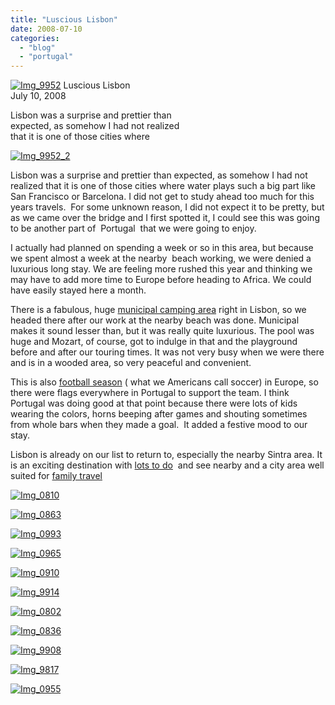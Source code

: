 ```yaml
---
title: "Luscious Lisbon"
date: 2008-07-10
categories: 
  - "blog"
  - "portugal"
---
```


 [![Img_9952](http://soultravelers3new.local/images/2008/07/10/img_9952.jpg "Img_9952")](https://pub-ac94b3f306b24c0dba4238943c97f2e1.r2.dev/photos/uncategorized/2008/07/10/img_9952.jpg) Luscious Lisbon  
July 10, 2008

Lisbon was a surprise and prettier than  
expected, as somehow I had not realized  
that it is one of those cities where

<!--more-->

[![Img_9952_2](http://soultravelers3new.local/images/2008/07/10/img_9952_2.jpg "Img_9952_2")](https://pub-ac94b3f306b24c0dba4238943c97f2e1.r2.dev/photos/uncategorized/2008/07/10/img_9952_2.jpg)

  
Lisbon was a surprise and prettier than expected, as somehow I had not realized that it is one of those cities where water plays such a big part like San Francisco or Barcelona. I did not get to study ahead too much for this years travels.  For some unknown reason, I did not expect it to be pretty, but as we came over the bridge and I first spotted it, I could see this was going to be another part of  Portugal  that we were going to enjoy.

I actually had planned on spending a week or so in this area, but because we spent almost a week at the nearby  beach working, we were denied a luxurious long stay. We are feeling more rushed this year and thinking we may have to add more time to Europe before heading to Africa. We could have easily stayed here a month.

There is a fabulous, huge [municipal camping area](http://www.alanrogers.com/campsite-info.php?SiteARNo=PO8140) right in Lisbon, so we headed there after our work at the nearby beach was done. Municipal makes it sound lesser than, but it was really quite luxurious. The pool was huge and Mozart, of course, got to indulge in that and the playground before and after our touring times. It was not very busy when we were there and is in a wooded area, so very peaceful and convenient.

This is also [football season](http://pfutebol.com/news/June%202008/Patience%20pays%20off%20for%20Portugal.htm) ( what we Americans call soccer) in Europe, so there were flags everywhere in Portugal to support the team. I think Portugal was doing good at that point because there were lots of kids wearing the colors, horns beeping after games and shouting sometimes from whole bars when they made a goal.  It added a festive mood to our stay.

Lisbon is already on our list to return to, especially the nearby Sintra area. It is an exciting destination with [lots to do](http://www.stickyfingerstravel.com/Lisbon/Lisbon.101.html)  and see nearby and a city area well suited for [family travel](http://www.europe-rooms.com/portugal/travelguide/funforthefamily.asp)

[![Img_0810](http://soultravelers3new.local/images/2008/07/10/img_0810.jpg "Img_0810")](https://pub-ac94b3f306b24c0dba4238943c97f2e1.r2.dev/photos/uncategorized/2008/07/10/img_0810.jpg)

[![Img_0863](http://soultravelers3new.local/images/2008/07/10/img_0863.jpg "Img_0863")](https://pub-ac94b3f306b24c0dba4238943c97f2e1.r2.dev/photos/uncategorized/2008/07/10/img_0863.jpg)

[![Img_0993](http://soultravelers3new.local/images/2008/07/10/img_0993.jpg "Img_0993")](https://pub-ac94b3f306b24c0dba4238943c97f2e1.r2.dev/photos/uncategorized/2008/07/10/img_0993.jpg)

[![Img_0965](http://soultravelers3new.local/images/2008/07/10/img_0965.jpg "Img_0965")](https://pub-ac94b3f306b24c0dba4238943c97f2e1.r2.dev/photos/uncategorized/2008/07/10/img_0965.jpg)

[![Img_0910](http://soultravelers3new.local/images/2008/07/10/img_0910.jpg "Img_0910")](https://pub-ac94b3f306b24c0dba4238943c97f2e1.r2.dev/photos/uncategorized/2008/07/10/img_0910.jpg)

[![Img_9914](http://soultravelers3new.local/images/2008/07/10/img_9914.jpg "Img_9914")](https://pub-ac94b3f306b24c0dba4238943c97f2e1.r2.dev/photos/uncategorized/2008/07/10/img_9914.jpg)

[![Img_0802](http://soultravelers3new.local/images/2008/07/10/img_0802.jpg "Img_0802")](https://pub-ac94b3f306b24c0dba4238943c97f2e1.r2.dev/photos/uncategorized/2008/07/10/img_0802.jpg)

[![Img_0836](http://soultravelers3new.local/images/2008/07/10/img_0836.jpg "Img_0836")](https://pub-ac94b3f306b24c0dba4238943c97f2e1.r2.dev/photos/uncategorized/2008/07/10/img_0836.jpg)

[![Img_9908](http://soultravelers3new.local/images/2008/07/10/img_9908.jpg "Img_9908")](https://pub-ac94b3f306b24c0dba4238943c97f2e1.r2.dev/photos/uncategorized/2008/07/10/img_9908.jpg)

[![Img_9817](http://soultravelers3new.local/images/2008/07/10/img_9817.jpg "Img_9817")](https://pub-ac94b3f306b24c0dba4238943c97f2e1.r2.dev/photos/uncategorized/2008/07/10/img_9817.jpg)

[![Img_0955](http://soultravelers3new.local/images/2008/07/10/img_0955.jpg "Img_0955")](https://pub-ac94b3f306b24c0dba4238943c97f2e1.r2.dev/photos/uncategorized/2008/07/10/img_0955.jpg)
